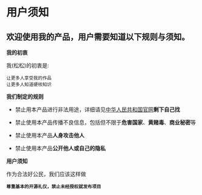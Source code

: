 # 用户须知
欢迎使用我的产品，用户需要知道以下规则与须知。
---
**我的初衷**

我(松松)的初衷是:
```poem
让更多人享受我的作品
让更多人知道硬核知识
```
**我们制定的规则**

- 禁止用本产品进行非法用途，详细请见[中华人民共和国官网](https://www.gov.cn)**剩下自己找**
- 禁止使用本产品传播不良信息，包括但不限于**危害国家**、**黄赌毒**、**商业秘密**等
- 禁止使用本产品**人身攻击他人**

- 禁止使用本产品**公开他人或自己的隐私**

**用户须知**

作为合法好公民，我们应该这样做

**`尊重基本的开源礼仪，禁止未经授权就发布项目`**